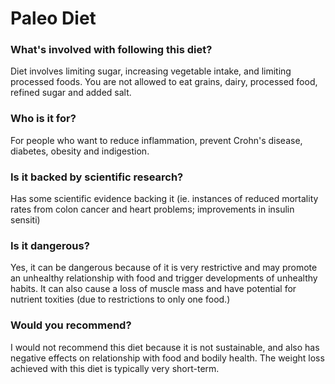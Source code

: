 # Paleo Diet
### What's involved with following this diet? 
Diet involves limiting sugar, increasing vegetable intake, and limiting processed foods. You are not allowed to eat grains, dairy, processed food, refined sugar and added salt. 
### Who is it for? 
For people who want to reduce inflammation, prevent Crohn's disease, diabetes, obesity and indigestion. 
### Is it backed by scientific research? 
Has some scientific evidence backing it (ie. instances of reduced mortality rates from colon cancer and heart problems; improvements in insulin sensiti)
### Is it dangerous? 
Yes, it can be dangerous because of it is very restrictive and may promote an unhealthy relationship with food and trigger developments of unhealthy habits. It can also cause a loss of muscle mass and have potential for nutrient toxities (due to restrictions to only one food.)
### Would you recommend? 
I would not recommend this diet because it is not sustainable, and also has negative effects on relationship with food and bodily health. The weight loss achieved with this diet is typically very short-term. 